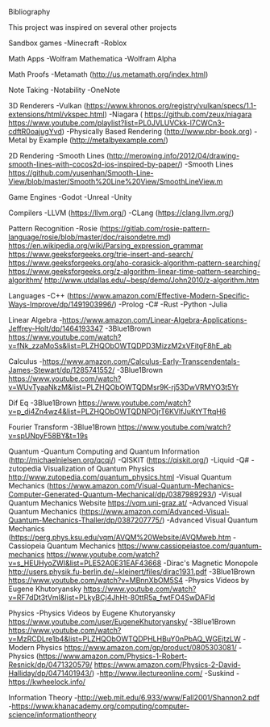 Bibliography

This project was inspired on several other projects

Sandbox games
-Minecraft
-Roblox

Math Apps
-Wolfram Mathematica
-Wolfram Alpha

Math Proofs
-Metamath (http://us.metamath.org/index.html)

Note Taking
-Notability
-OneNote

3D Renderers
-Vulkan (https://www.khronos.org/registry/vulkan/specs/1.1-extensions/html/vkspec.html)
-Niagara (
    https://github.com/zeux/niagara
    https://www.youtube.com/playlist?list=PL0JVLUVCkk-l7CWCn3-cdftR0oajugYvd)
-Physically Based Rendering (http://www.pbr-book.org)
-Metal by Example (http://metalbyexample.com/)

2D Rendering
-Smooth Lines (http://merowing.info/2012/04/drawing-smooth-lines-with-cocos2d-ios-inspired-by-paper/)
-Smooth Lines https://github.com/yusenhan/Smooth-Line-View/blob/master/Smooth%20Line%20View/SmoothLineView.m

Game Engines
-Godot
-Unreal
-Unity

Compilers
-LLVM (https://llvm.org/)
-CLang (https://clang.llvm.org/)

Pattern Recognition
-Rosie (https://gitlab.com/rosie-pattern-language/rosie/blob/master/doc/raisondetre.md)
https://en.wikipedia.org/wiki/Parsing_expression_grammar
https://www.geeksforgeeks.org/trie-insert-and-search/
https://www.geeksforgeeks.org/aho-corasick-algorithm-pattern-searching/
https://www.geeksforgeeks.org/z-algorithm-linear-time-pattern-searching-algorithm/
http://www.utdallas.edu/~besp/demo/John2010/z-algorithm.htm

Languages
-C++ (https://www.amazon.com/Effective-Modern-Specific-Ways-Improve/dp/1491903996/)
-Prolog
-C#
-Rust
-Python
-Julia

Linear Algebra
-https://www.amazon.com/Linear-Algebra-Applications-Jeffrey-Holt/dp/1464193347
-3Blue1Brown https://www.youtube.com/watch?v=fNk_zzaMoSs&list=PLZHQObOWTQDPD3MizzM2xVFitgF8hE_ab

Calculus
-https://www.amazon.com/Calculus-Early-Transcendentals-James-Stewart/dp/1285741552/
-3Blue1Brown https://www.youtube.com/watch?v=WUvTyaaNkzM&list=PLZHQObOWTQDMsr9K-rj53DwVRMYO3t5Yr

Dif Eq
-3Blue1Brown https://www.youtube.com/watch?v=p_di4Zn4wz4&list=PLZHQObOWTQDNPOjrT6KVlfJuKtYTftqH6

Fourier Transform
-3Blue1Brown https://www.youtube.com/watch?v=spUNpyF58BY&t=19s

Quantum
-Quantum Computing and Quantum Information (http://michaelnielsen.org/qcqi/)
-QISKIT (https://qiskit.org/)
-Liquid
-Q#
-zutopedia Visualization of Quantum Physics http://www.zutopedia.com/quantum_physics.html
-Visual Quantum Mechanics (https://www.amazon.com/Visual-Quantum-Mechanics-Computer-Generated-Quantum-Mechanical/dp/0387989293/)
-Visual Quantum Mechanics Website https://vqm.uni-graz.at/
-Advanced Visual Quantum Mechanics (https://www.amazon.com/Advanced-Visual-Quantum-Mechanics-Thaller/dp/0387207775/)
-Advanced Visual Quantum Mechanics (https://perg.phys.ksu.edu/vqm/AVQM%20Website/AVQMweb.htm
-Cassiopeia Quantum Mechanics https://www.cassiopeiastoe.com/quantum-mechanics
    https://www.youtube.com/watch?v=s_HEUHyoZWI&list=PLE52A0E31EAF43668
-Dirac's Magnetic Monopole http://users.physik.fu-berlin.de/~kleinert/files/dirac1931.pdf
-3Blue1Brown https://www.youtube.com/watch?v=MBnnXbOM5S4
-Physics Videos by Eugene Khutoryansky https://www.youtube.com/watch?v=RF7dDt3tVmI&list=PLkyBCj4JhHt-80ttR5a_fwtFO4SwDAFld

Physics
-Physics Videos by Eugene Khutoryansky https://www.youtube.com/user/EugeneKhutoryansky/
-3Blue1Brown https://www.youtube.com/watch?v=MzRCDLre1b4&list=PLZHQObOWTQDPHLHBuY0nPbAQ_WGEjtzLW
-Modern Physics https://www.amazon.com/gp/product/0805303081/
-Physics (https://www.amazon.com/Physics-1-Robert-Resnick/dp/0471320579/
         https://www.amazon.com/Physics-2-David-Halliday/dp/0471401943/)
-http://www.ilectureonline.com/
-Suskind
-https://kwheelock.info/

Information Theory
-http://web.mit.edu/6.933/www/Fall2001/Shannon2.pdf
-https://www.khanacademy.org/computing/computer-science/informationtheory
